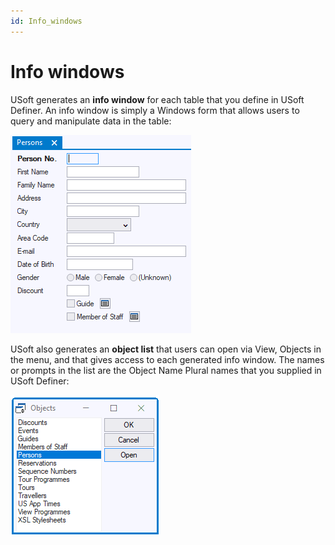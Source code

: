 ```yaml
---
id: Info_windows
---
```


# Info windows

USoft generates an **info window** for each table that you define in USoft Definer. An info window is simply a Windows form that allows users to query and manipulate data in the table:

![](./assets/f588a8bf-515b-487c-8996-1a22423f520b.png)

USoft also generates an **object list** that users can open via View, Objects in the menu, and that gives access to each generated info window. The names or prompts in the list are the Object Name Plural names that you supplied in USoft Definer:

![](./assets/8b2cdb1e-a1d9-49ae-a41d-541547b626fb.png)

 